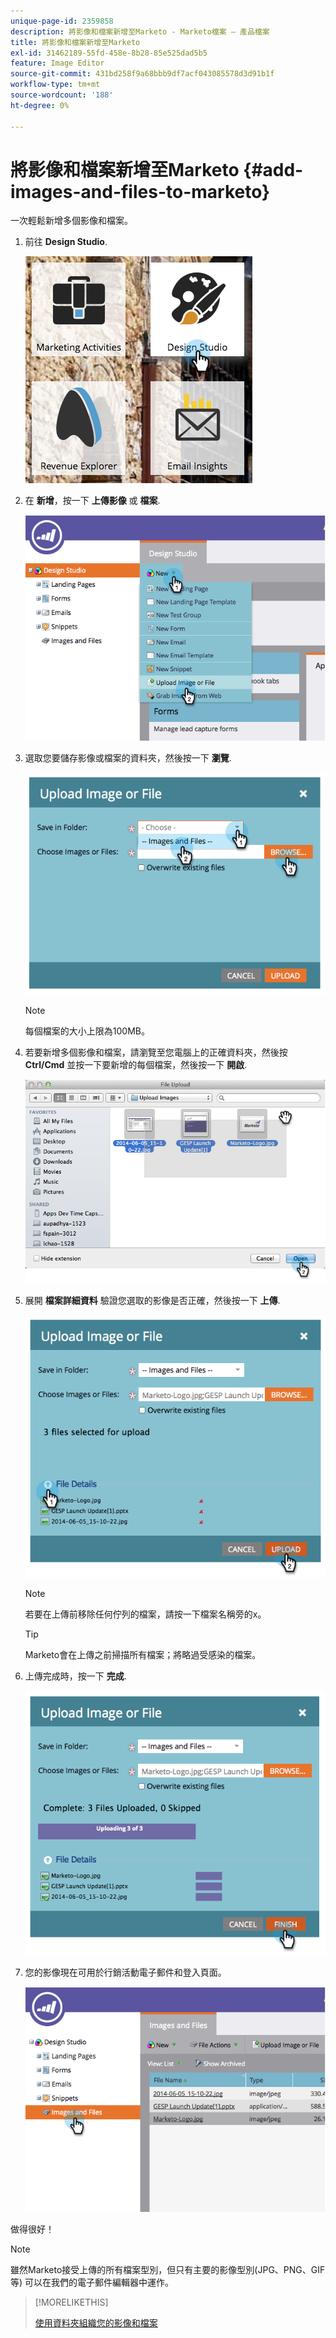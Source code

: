 ```yaml
---
unique-page-id: 2359858
description: 將影像和檔案新增至Marketo - Marketo檔案 — 產品檔案
title: 將影像和檔案新增至Marketo
exl-id: 31462189-55fd-458e-8b28-85e525dad5b5
feature: Image Editor
source-git-commit: 431bd258f9a68bbb9df7acf043085578d3d91b1f
workflow-type: tm+mt
source-wordcount: '188'
ht-degree: 0%

---
```


# 將影像和檔案新增至Marketo {#add-images-and-files-to-marketo}

一次輕鬆新增多個影像和檔案。

1. 前往 **Design Studio**.

   ![](assets/designstudio.png)

1. 在 **新增**，按一下 **上傳影像** 或 **檔案**.

   ![](assets/image2014-9-15-18-3a5-3a33.png)

1. 選取您要儲存影像或檔案的資料夾，然後按一下 **瀏覽**.

   ![](assets/image2014-9-15-18-3a6-3a21.png)

   >[!NOTE]
   >
   >每個檔案的大小上限為100MB。

1. 若要新增多個影像和檔案，請瀏覽至您電腦上的正確資料夾，然後按 **Ctrl/Cmd** 並按一下要新增的每個檔案，然後按一下 **開啟**.

   ![](assets/image2014-9-15-18-3a6-3a58.png)

1. 展開 **檔案詳細資料** 驗證您選取的影像是否正確，然後按一下 **上傳**.

   ![](assets/image2014-9-15-18-3a7-3a22.png)

   >[!NOTE]
   >
   >若要在上傳前移除任何佇列的檔案，請按一下檔案名稱旁的x。

   >[!TIP]
   >
   >Marketo會在上傳之前掃描所有檔案；將略過受感染的檔案。

1. 上傳完成時，按一下 **完成**.

   ![](assets/image2014-9-15-18-3a8-3a34.png)

1. 您的影像現在可用於行銷活動電子郵件和登入頁面。

   ![](assets/image2014-9-15-18-3a8-3a45.png)

做得很好！

>[!NOTE]
>
>雖然Marketo接受上傳的所有檔案型別，但只有主要的影像型別(JPG、PNG、GIF等) 可以在我們的電子郵件編輯器中運作。

>[!MORELIKETHIS]
>
>[使用資料夾組織您的影像和檔案](/help/marketo/product-docs/demand-generation/images-and-files/organize-your-images-and-files-using-folders.md)
